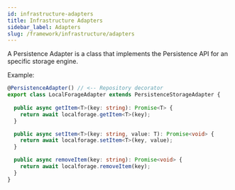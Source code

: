 ```yaml
---
id: infrastructure-adapters
title: Infrastructure Adapters
sidebar_label: Adapters
slug: /framework/infrastructure/adapters
---
```


A Persistence Adapter is a class that implements the Persistence API for an specific storage engine.

Example:

```ts
@PersistenceAdapter() // <-- Repository decorator
export class LocalForageAdapter extends PersistenceStorageAdapter {
  
  public async getItem<T>(key: string): Promise<T> {
    return await localforage.getItem<T>(key);
  }

  public async setItem<T>(key: string, value: T): Promise<void> {
    return await localforage.setItem<T>(key, value);
  }

  public async removeItem(key: string): Promise<void> {
    return await localforage.removeItem(key);
  }
}
``` 
